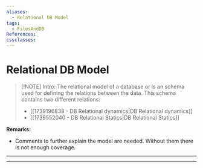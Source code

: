 ```yaml
---
aliases:
  - Relational DB Model
tags:
  - FilesAndDB
References: 
cssclasses:
---
```

# Relational DB Model

> [!NOTE] Intro: 
> The relational model of a database or is an schema used for defining the relations between the data. This schema contains two different relations: 
> + [[1739196838 - DB Relational dynamics|DB Relational dynamics]]
> + [[1739552040 - DB Relational Statics|DB Relational Statics]]

**Remarks:**
+ Comments to further explain the model are needed. Without them there is not enough coverage. 



--- 


***